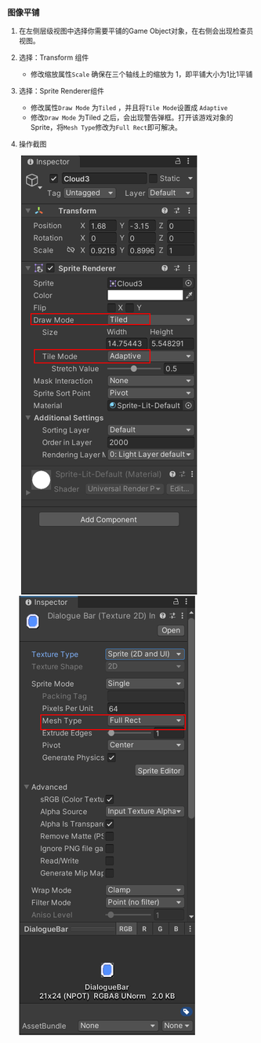 ### 图像平铺

1. 在左侧层级视图中选择你需要平铺的Game Object对象，在右侧会出现检查员视图。

2. 选择：Transform 组件

   * 修改缩放属性`Scale` 确保在三个轴线上的缩放为 1，即平铺大小为1比1平铺

3. 选择：Sprite Renderer组件

   * 修改属性`Draw Mode` 为`Tiled` ，并且将`Tile Mode`设置成 `Adaptive`
   * 修改`Draw Mode` 为Tiled 之后，会出现警告弹框。打开该游戏对象的Sprite，将`Mesh Type`修改为`Full Rect`即可解决。

4. 操作截图

   ​	![](./images/gameobject-draw-mode-tiled.png)![](./images/sprite-mesh-type-full-rect.png)

   